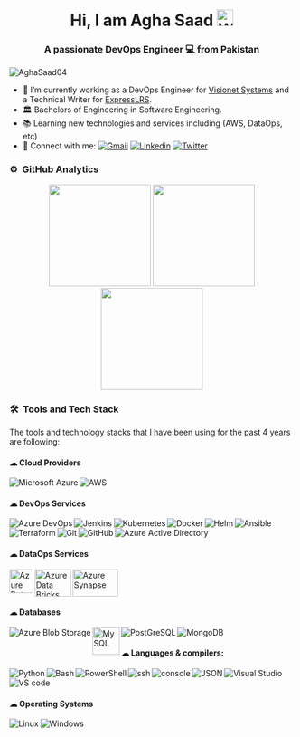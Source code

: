 <h1 align="center">Hi, I am Agha Saad <img src="https://github.com/TheDudeThatCode/TheDudeThatCode/blob/master/Assets/Hi.gif" width="29px" alt="Waving"></h1>
<h3 align="center">A passionate DevOps Engineer 💻 from Pakistan</h3>

<p align="left"> <img src="https://komarev.com/ghpvc/?username=AghaSaad04" alt="AghaSaad04" /> </p>

- 🔭 I’m currently working as a DevOps Engineer for [Visionet Systems](https://www.visionet.com/) and a Technical Writer for [ExpressLRS](https://www.expresslrs.org/).
- 🏛️ Bachelors of Engineering in Software Engineering.
- 📚 Learning new technologies and services including (AWS, DataOps, etc)
- 🤝 Connect with me: 
    [![Gmail](https://img.shields.io/badge/-Gmail-D14836?style=flat&logo=Gmail&logoColor=white&link=mailto:agha.saad04@gmail.com)](mailto:agha.saad04@gmail.com)
    [![Linkedin](https://img.shields.io/badge/-LinkedIn-blue?style=flat&logo=Linkedin&logoColor=white&link=https://www.linkedin.com/in/AghaSaad04/)](https://www.linkedin.com/in/AghaSaad04/)
    [![Twitter](https://img.shields.io/badge/Twitter-1DA1F2?style=flat&logo=twitter&logoColor=white&link=https://twitter.com/AghaSaad04)](https://twitter.com/AghaSaad04)
<!--  ### Blogs posts -->
<!-- BLOG-POST-LIST:START -->
<!-- BLOG-POST-LIST:END -->

### ⚙️ &nbsp;GitHub Analytics
<p align="center">
  <img height="180em" src="https://github-readme-stats-eight-theta.vercel.app/api?username=AghaSaad04&show_icons=true&theme=vue-dark&include_all_commits=true&count_private=true"/>
  <img height="180em" src="https://github-readme-streak-stats.herokuapp.com/?user=AghaSaad04&theme=vue-dark"/>
  <img height="180em" src="https://github-readme-stats.vercel.app/api/top-langs/?username=AghaSaad04&layout=compact&theme=vue-dark"/>
</p>

### 🛠 &nbsp;Tools and Tech Stack
The tools and technology stacks that I have been using for the past 4 years are following:

#### ☁ Cloud Providers
<img align="left" src="https://img.icons8.com/color/48/000000/azure.png" title="Microsoft Azure"/>
<img src="https://img.icons8.com/color/48/000000/amazon-web-services.png" title="AWS"/>

#### ☁ DevOps Services
<img align="left" src="https://img.icons8.com/external-tal-revivo-shadow-tal-revivo/48/000000/external-development-experience-through-the-native-integrations-of-azure-with-visual-studio-logo-shadow-tal-revivo.png" title="Azure DevOps"/>
<img align="left" src="https://img.icons8.com/color/48/000000/jenkins.png" title="Jenkins"/>
<img align="left" src="https://img.icons8.com/color/48/000000/kubernetes.png" title="Kubernetes"/>
<img align="left" src="https://img.icons8.com/color/48/000000/docker.png" title="Docker"/>
<img align="left" src="https://img.icons8.com/external-dreamstale-lineal-dreamstale/48/000000/external-helm-gaming-dreamstale-lineal-dreamstale.png" title="Helm"/>
<img align="left" src="https://img.icons8.com/color/48/000000/ansible.png" title="Ansible"/>
<img align="left" src="https://img.icons8.com/color/48/000000/terraform.png" title="Terraform"/>
<img align="left" src="https://img.icons8.com/color/48/000000/git.png" title="Git"/>
<img align="left" src="https://img.icons8.com/fluent/48/000000/github.png" title="GitHub"/>
<img src="https://img.icons8.com/color/48/000000/azure-active-directory.png" title="Azure Active Directory"/>

#### ☁ DataOps Services
<img width="42" height="42" align="left" src="https://user-images.githubusercontent.com/36513474/182043366-1246bf9d-7df6-4839-84ba-0b8dff5dc0e9.png" title="Azure Data Factory"/>
<img width="64" height="48" align="left" src="https://user-images.githubusercontent.com/36513474/182043523-b40753a1-04f9-4a3f-a93e-fbb783f04f7c.png" title="Azure Data Bricks"/>
<img width="80" height="48" src="https://user-images.githubusercontent.com/36513474/182043529-a35bdf66-782d-4a94-9b72-b8077368fe63.png" title="Azure Synapse"/>


#### ☁ Databases
<img align="left" src="https://img.icons8.com/color/48/000000/azure-storage-blob--v1.png" title="Azure Blob Storage"/>
<img align="left" height="48" src="https://www.mysql.com/common/logos/logo-mysql-170x115.png" title="MySQL">
<img align="left" src="https://img.icons8.com/color/48/000000/postgreesql.png" title="PostGreSQL"/>
<img src="https://img.icons8.com/color/48/000000/mongodb.png" title="MongoDB"/>

#### ☁ Languages & compilers:
<img align="left" src="https://img.icons8.com/color/48/000000/python.png" title="Python"/>
<img align="left" src="https://img.icons8.com/color/48/000000/bash.png" title="Bash"/>
<img align="left" src="https://img.icons8.com/color/48/000000/powershell.png" title="PowerShell"/>
<img align="left" src="https://img.icons8.com/ios-filled/50/000000/ssh.png" title="ssh"/>
<img align="left" src="https://img.icons8.com/color/48/000000/console.png" title="console"/>
<img align="left" src="https://img.icons8.com/color/48/000000/json.png" title="JSON"/>
<img align="left" src="https://img.icons8.com/color/48/000000/visual-studio.png" title="Visual Studio"/>
<img src="https://img.icons8.com/fluent/48/000000/visual-studio-code-2019.png" title="VS code"/>

#### ☁ Operating Systems
<img align="left" src="https://img.icons8.com/color/48/000000/ubuntu.png" title="Linux"/>
<img src="https://img.icons8.com/color/48/000000/windows-10.png" title="Windows"/>
